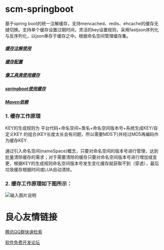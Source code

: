 # scm-springboot
基于spring boot的统一注解缓存，支持mencached、redis、ehcache的缓存无缝切换。支持单个缓存设置过期时间，灵活的key设置规则，采用fastjson序列化与反序列化，以json串存于缓存之中。根据命名空间管理缓存集。

##### [缓存注解使用](https://gitee.com/zhys513/scm-springboot/wikis/%E4%B8%80%E3%80%81%E7%BC%93%E5%AD%98%E6%B3%A8%E8%A7%A3%E4%BD%BF%E7%94%A8)
##### [缓存配置](https://gitee.com/zhys513/scm-springboot/wikis/%E4%BA%8C%E3%80%81%E7%BC%93%E5%AD%98%E9%85%8D%E7%BD%AE)
##### [像工具类使用缓存](https://gitee.com/zhys513/scm-springboot/wikis/%E4%B8%89%E3%80%81%E5%83%8F%E5%B7%A5%E5%85%B7%E7%B1%BB%E4%BD%BF%E7%94%A8%E7%BC%93%E5%AD%98)
##### [springboot使用缓存](https://gitee.com/zhys513/scm-springboot/wikis/%E5%9B%9B%E3%80%81springboot%E4%BD%BF%E7%94%A8%E7%BC%93%E5%AD%98)
##### [Maven依赖](https://gitee.com/zhys513/scm-springboot/wikis/%E4%BA%94%E3%80%81Maven%E4%BE%9D%E8%B5%96)
### 1. 缓存工作原理
 
KEY的生成规则为 平台代码+命名空间+类名+命名空间版本号+系统生成KEY/自定义KEY 的组合(KEY长度太长会有问题，所以需要MD5下)并经过MD5再编码作为缓存KEY.

通过引入命名空间(nameSpace)概念，只要对命名空间的版本号进行管理，达到批量清除缓存的需求；对于需要清除的缓存只要对命名空间版本号进行增加或变更，根据KEY的生成规则命名空间版本号发生变化缓存就获取不到（穿透），最后垃圾缓存根据时间或LUA自动清除。

### 2. 缓存工作原理如下图所示：

![输入图片说明](http://git.oschina.net/uploads/images/2016/1021/150003_818d33de_18971.jpeg "在这里输入图片标题")


 # 良心友情链接

[腾讯QQ群快速检索](http://u.720life.cn/s/8cf73f7c)

[软件免费开发论坛](http://u.720life.cn/s/bbb01dc0)